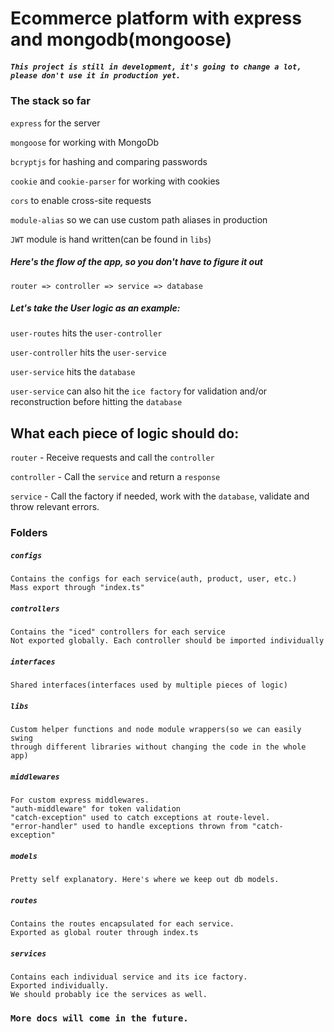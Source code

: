 # Ecommerce platform with express and mongodb(mongoose)

##### `This project is still in development, it's going to change a lot, please don't use it in production yet.`

### The stack so far

`express` for the server

`mongoose` for working with MongoDb

`bcryptjs` for hashing and comparing passwords

`cookie` and `cookie-parser` for working with cookies

`cors` to enable cross-site requests

`module-alias` so we can use custom path aliases in production

`JWT` module is hand written(can be found in `libs`)

##### Here's the flow of the app, so you don't have to figure it out

`router => controller => service => database`

##### Let's take the User logic as an example:

`user-routes` hits the `user-controller`

`user-controller` hits the `user-service`

`user-service` hits the `database`

`user-service` can also hit the `ice factory` for validation and/or reconstruction before
hitting the `database`

## What each piece of logic should do:

`router` - Receive requests and call the `controller`

`controller` - Call the `service` and return a `response`

`service` - Call the factory if needed, work with the `database`, validate and throw relevant errors.

### Folders

##### `configs`

```
Contains the configs for each service(auth, product, user, etc.)
Mass export through "index.ts"
```

##### `controllers`

```
Contains the "iced" controllers for each service
Not exported globally. Each controller should be imported individually
```

##### `interfaces`

```
Shared interfaces(interfaces used by multiple pieces of logic)
```

##### `libs`

```
Custom helper functions and node module wrappers(so we can easily swing
through different libraries without changing the code in the whole app)
```

##### `middlewares`

```
For custom express middlewares.
"auth-middleware" for token validation
"catch-exception" used to catch exceptions at route-level.
"error-handler" used to handle exceptions thrown from "catch-exception"
```

##### `models`

```
Pretty self explanatory. Here's where we keep out db models.
```

##### `routes`

```
Contains the routes encapsulated for each service.
Exported as global router through index.ts
```

##### `services`

```
Contains each individual service and its ice factory.
Exported individually.
We should probably ice the services as well.
```

### `More docs will come in the future.`
